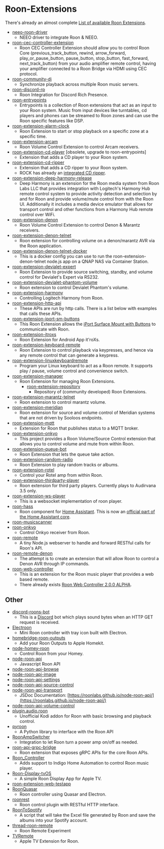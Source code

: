 # Roon-Extensions

There's already an almost complete [List of available Roon Extensions](https://github.com/TheAppgineer/roon-extension-manager/wiki/Extension-Repository).

* [neeo-roon-driver](https://github.com/docbobo/neeo-roon-driver)
  * NEEO driver to integrate Roon & NEEO.
* [roon-cec-controller-extension](https://github.com/benjaminbellamy/roon-cec-controller-extension)
  * Roon CEC Controller Extension should allow you to control Roon Core (previous_track_button, rewind, arrow_forward, play_or_pause_button, pause_button, stop_button, fast_forward, next_track_button) from your audio amplifier remote control, having your amplifier connected to a Roon Bridge via HDMI using CEC protocol.
* [roon-community-dj](https://github.com/nugget/roon-community-dj)
  * Synchronize playback across multiple Roon music servers.
* [roon-discord-rp](https://github.com/jamesxsc/roon-discord-rp)
  * Roon Integration for Discord Rich Presence.
* [roon-entrypoints](https://github.com/TheAppgineer/roon-entrypoints)
  * Entrypoints is a collection of Roon extensions that act as an input to your Roon system. Music from input devices like turntables, cd players and phones can be streamed to Roon zones and can use the Roon specific features like DSP.
* [roon-extension-alarm-clock](https://github.com/TheAppgineer/roon-extension-alarm-clock)
  * Roon Extension to start or stop playback on a specific zone at a specific time.
* [roon-extension-arcam](https://github.com/docbobo/roon-extension-arcam)
  * Roon Volume Control Extension to control Arcam receivers.
* [roon-extension-cd-player](https://github.com/TheAppgineer/roon-extension-cd-player) [obsolete, upgrade to roon-entrypoints]
  * Extension that adds a CD player to your Roon system.
* [roon-extension-cd-ripper](https://github.com/TheAppgineer/roon-extension-cd-ripper)
  * Extension that adds a CD ripper to your Roon system.
  * ROCK has already an [integrated CD ripper](https://help.roonlabs.com/portal/en/kb/articles/roon-os-cdrom).
* [roon-extension-deep-harmony-release](https://github.com/Khazul/roon-extension-deep-harmony-release)
  * Deep Harmony is an extension for the Roon media system from Roon Labs LLC that provides integration with Logitech's Harmony Hub remote control system to provide activity detection and selection by and for Roon and provide volume/mute control from with the Roon UI. Additionally it includes a media device emulator that allows for transport control and other functions from a Harmony Hub remote control over WiFi.
* [roon-extension-denon](https://github.com/docbobo/roon-extension-denon)
  * Roon Volume Control Extension to control Denon & Marantz receivers.
* [roon-extension-denon-telnet](https://github.com/ascl00/roon-extension-denon-telnet)
  * Roon extension for controlling volume on a denon/marantz AVR via the Roon application.
* [roon-extension-denon-telnet-docker](https://github.com/ascl00/roon-extension-denon-telnet-docker)
  * This is a docker config you can use to run the roon-extension-denon-telnet node.js app on a QNAP NAS via Container Station.
* [roon-extension-devialet-expert](https://github.com/RoonLabs/roon-extension-devialet-expert)
  * Roon Extension to provide source switching, standby, and volume control for Devialet's Expert via RS232.
* [roon-extension-devialet-phantom-volume](https://github.com/RoonLabs/roon-extension-devialet-phantom-volume)
  * Roon extension to control Devialet Phantom's volume.
* [roon-extension-harmony](https://github.com/docbobo/roon-extension-harmony)
  * Controlling Logitech Harmony from Roon.
* [roon-extension-http-api](https://github.com/st0g1e/roon-extension-http-api)
  * These APIs are run by http calls. There is a list below with examples that calls these APIs.
* [roon-extension-iport-sm-buttons](https://github.com/RoonLabs/roon-extension-iport-sm-buttons)
  * This Roon Extension allows the [iPort Surface Mount with Buttons](http://iportproducts.com/surfacemountbuttons) to communicate with Roon.
* [roon-extension-itroxs](https://github.com/bsc101/roon-extension-itroxs)
  * Roon Extension for Android App it'roXs.
* [roon-extension-keyboard-remote](https://github.com/mjmaisey/roon-extension-keyboard-remote)
  * Roon Extension to control playback via keypresses, and hence via any remote control that can generate a keypress.
* [roon-extension-linuxkeyboardremote](https://github.com/naepflin/roon-extension-linuxkeyboardremote)
  * Program your Linux keyboard to act as a Roon remote. It supports play / pause, volume control and convenience switch.
* [roon-extension-manager](https://github.com/TheAppgineer/roon-extension-manager)
  * Roon Extension for managing Roon Extensions.
    * [roon-extension-repository](https://github.com/TheAppgineer/roon-extension-repository)
      * Repository of (community developed) Roon Extensions.
* [roon-extension-marantz-telnet](https://github.com/mccainca/roon-extension-marantz-telnet)
  * Roon extension to control marantz volume.
* [roon-extension-meridian](https://github.com/RoonLabs/roon-extension-meridian)
  * Roon extension for source and volume control of Meridian systems that are not driven by Sooloos endpoints.
* [roon-extension-mqtt](https://github.com/fjgalesloot/roon-extension-mqtt)
  * Extension for Roon that publishes status to a MQTT broker.
* [roon-extension-onkyo](https://github.com/marcelveldt/roon-extension-onkyo)
  * This project provides a Roon Volume/Source Control extension that allows you to control volume and mute from within Roon.
* [roon-extension-queue-bot](https://github.com/TheAppgineer/roon-extension-queue-bot)
  * Roon Extension that lets the queue take action.
* [roon-extension-random-radio](https://github.com/TheAppgineer/roon-extension-random-radio)
  * Roon Extension to play random tracks or albums.
* [roon-extension-rotel](https://github.com/bsc101/roon-extension-rotel)
  * Control your Rotel amp from within Roon.
* [roon-extension-thirdparty-player](https://github.com/st0g1e/roon-extension-thirdparty-player)
  * Roon extension for third party players. Currently plays to Audirvana 3.5 only.
* [roon-extension-ws-player](https://github.com/st0g1e/roon-extension-ws-player)
  * This is a websocket implementation of roon player.
* [roon-hass](https://github.com/marcelveldt/roon-hass)
  * Roon component for [Home Assistant](https://www.home-assistant.io/).
    This is now an [official part of the Home Assistant core](https://github.com/home-assistant/core/tree/dev/homeassistant/components/roon).
* [roon-musicscanner](https://github.com/rasuni/roon-musicscanner)
* [roon-onkyo](https://github.com/kosmikkosmik/roon-onkyo)
  * Control Onkyo receiver from Roon.
* [roon-remote](https://github.com/varunrandery/roon-remote)
  * A tiny Node.js webserver to handle and forward RESTful calls for Roon's API.
* [roon-remote-denon](https://github.com/musicfan145/roon-remote-denon)
  * The attempt is to create an extension that will allow Roon to control a Denon AVR through IP commands.
* [roon-web-controller](https://github.com/pluggemi/roon-web-controller)
  * This is an extension for the Roon music player that provides a web based remote.
  * There already exists [Roon Web Controller 2.0.0 ALPHA](https://community.roonlabs.com/t/roon-web-controller-2-0-0-alpha-now-available/110504).

## Other

* [discord-roons-bot](https://github.com/MrBean355/discord-roons-bot)
  * This is a [Discord](http://discordapp.com/) bot which plays sound bytes when an HTTP GET request is received.
* [Electroon](https://github.com/wwwizzarrdry/Electroon)
  * Mini Roon controller with tray icon built with Electron.
* [homebridge-roon-outputs](https://github.com/jptaranto/homebridge-roon-outputs)
  * Add your Roon Outputs to Apple Homekit.
* [node-homey-roon](https://github.com/mebrein/node-homey-roon)
  * Control Roon from your Homey.
* [node-roon-api](https://github.com/RoonLabs/node-roon-api)
  * Javascript Roon API
* [node-roon-api-browse](https://github.com/RoonLabs/node-roon-api-browse)
* [node-roon-api-image](https://github.com/RoonLabs/node-roon-api-image)
* [node-roon-api-settings](https://github.com/RoonLabs/node-roon-api-settings)
* [node-roon-api-source-control](https://github.com/RoonLabs/node-roon-api-source-control)
* [node-roon-api-transport](https://github.com/RoonLabs/node-roon-api-transport)
  * JSDoc Documentation: [https://roonlabs.github.io/node-roon-api/](https://roonlabs.github.io/node-roon-api/)
* [node-roon-api-volume-control](https://github.com/RoonLabs/node-roon-api-volume-control)
* [plugin.audio.roon](https://github.com/kodi-community-addons/plugin.audio.roon)
  * Unofficial Kodi addon for Roon with basic browsing and playback control.
* [pyroon](https://github.com/pavoni/pyroon)
   * A Python library to interface with the Roon API
* [RoonAmpSwitcher](https://github.com/superfell/RoonAmpSwitcher)
  * Integration to let Roon turn a power amp on/off as needed.
* [roon-api-grpc-bridge](https://github.com/sbosley/roon-api-grpc-bridge)
  * Roon extension that exposes gRPC APIs for the core Roon APIs.
* [Roon_Controller](https://github.com/autolog/Roon_Controller)
  * Adds support to Indigo Home Automation to control Roon music player.
* [Roon-Display-tvOS](https://github.com/MattTW/Roon-Display-tvOS)
  * A simple Roon Display App for Apple TV.
* [roon-extension-web-testapp](https://github.com/RoonLabs/roon-extension-web-testapp)
* [RoonQuasar](https://github.com/wwwizzarrdry/RoonQuasar)
  * Roon controller using Quasar and Electron.
* [roonrest](https://github.com/matteck/roonrest)
  * Roon control plugin with RESTful HTTP interface.
* [RoonToSpotify](https://github.com/JoeCotellese/RoonToSpotify)
  * A script that will take the Excel file generated by Roon and save the albums into your Spotify account.
* [thread-roon-remote](https://github.com/djthread/thread-roon-remote)
  * Roon Remote Experiment
* [TVRemote](https://github.com/RussellValiant/TVRemote)
  * Apple TV Extension for Roon.
